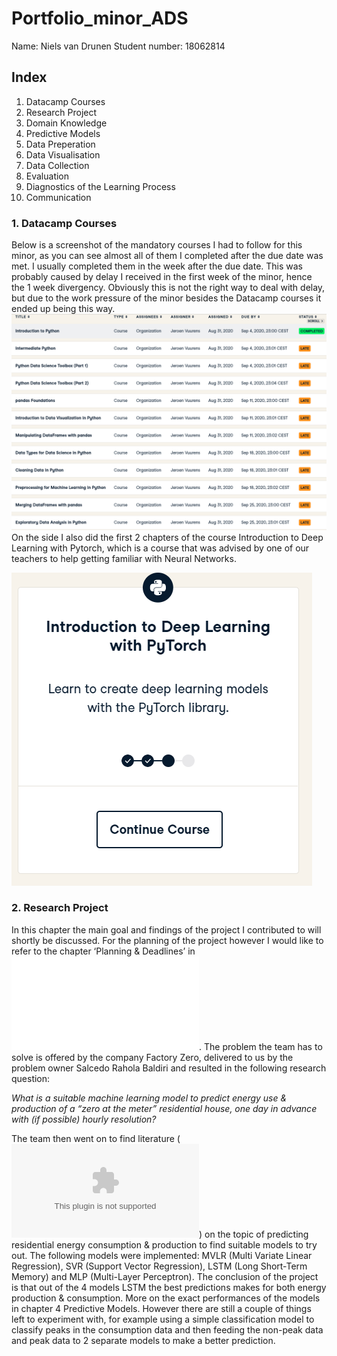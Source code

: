 # Portfolio_minor_ADS
Name: Niels van Drunen
Student number: 18062814
## Index
1) Datacamp Courses
2) Research Project
3) Domain Knowledge
4) Predictive Models
5) Data Preperation
6) Data Visualisation
7) Data Collection 
8) Evaluation
9) Diagnostics of the Learning Process
10) Communication

### 1. Datacamp Courses
Below is a screenshot of the mandatory courses I had to follow for this
minor, as you can see almost all of them I completed after the due date
was met. I usually completed them in the week after the due date. This was
probably caused by delay I received in the first week of the minor, hence
the 1 week divergency. Obviously this is not the right way to deal with
delay, but due to the work pressure of the minor besides the Datacamp
courses it ended up being this way.
![Datacamp](Datacamp.PNG)
On the side I also did the first 2 chapters of the course Introduction to
Deep Learning with Pytorch, which is a course that was advised by one of
our teachers to help getting familiar with Neural Networks. 

![Datacamp_Extra](Datacamp_Extra.PNG)

### 2. Research Project
In this chapter the main goal and findings of the project I contributed to
will shortly be discussed. For the planning of the project however I would
like to refer to the chapter ‘Planning & Deadlines’ in ![Starting Document](Onderzoeksplan_ND.pdf).
The problem the team has to solve is offered by the company Factory Zero,
delivered to us by the problem owner Salcedo Rahola Baldiri and resulted in
the following research question:

*What is a suitable machine learning model to predict energy use &
production of a “zero at the meter” residential house, one day in advance
with (if possible) hourly resolution?*

The team then went on to find literature (![Literature Review](Literature_Review.xlsx)) on the topic of
predicting residential energy consumption & production to find suitable
models to try out. The following models were implemented: MVLR (Multi Variate
Linear Regression), SVR (Support Vector Regression), LSTM (Long Short-Term
Memory) and MLP (Multi-Layer Perceptron).
The conclusion of the project is that out of the 4 models LSTM the best
predictions makes for both energy production & consumption. More on the
exact performances of the models in chapter 4 Predictive Models. However
there are still a couple of things left to experiment with, for example
using a simple classification model to classify peaks in the consumption
data and then feeding the non-peak data and peak data to 2 separate models
to make a better prediction.











